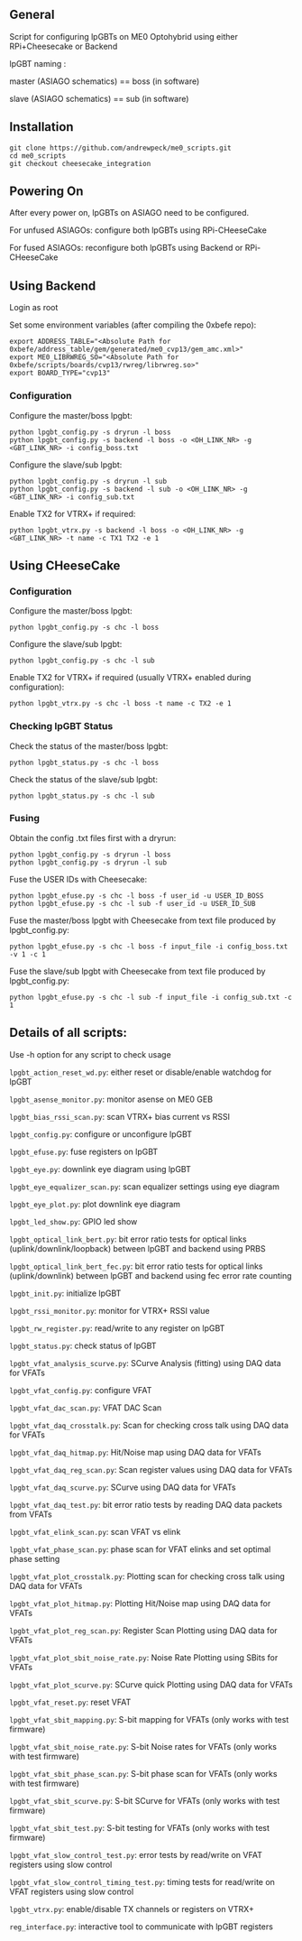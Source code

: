 ## General

Script for configuring lpGBTs on ME0 Optohybrid using either RPi+Cheesecake or Backend

lpGBT naming :

master (ASIAGO schematics) == boss (in software)

slave (ASIAGO schematics) == sub (in software)

## Installation

```
git clone https://github.com/andrewpeck/me0_scripts.git
cd me0_scripts
git checkout cheesecake_integration
```

## Powering On

After every power on, lpGBTs on ASIAGO need to be configured.

For unfused ASIAGOs: configure both lpGBTs using RPi-CHeeseCake

For fused ASIAGOs: reconfigure both lpGBTs using Backend or RPi-CHeeseCake


## Using Backend

Login as root

Set some environment variables (after compiling the 0xbefe repo):

```
export ADDRESS_TABLE="<Absolute Path for 0xbefe/address_table/gem/generated/me0_cvp13/gem_amc.xml>"
export ME0_LIBRWREG_SO="<Absolute Path for 0xbefe/scripts/boards/cvp13/rwreg/librwreg.so>"
export BOARD_TYPE="cvp13"
```

### Configuration

Configure the master/boss lpgbt:

```
python lpgbt_config.py -s dryrun -l boss
python lpgbt_config.py -s backend -l boss -o <OH_LINK_NR> -g <GBT_LINK_NR> -i config_boss.txt
```

Configure the slave/sub lpgbt:

```
python lpgbt_config.py -s dryrun -l sub
python lpgbt_config.py -s backend -l sub -o <OH_LINK_NR> -g <GBT_LINK_NR> -i config_sub.txt
```

Enable TX2 for VTRX+ if required:

```
python lpgbt_vtrx.py -s backend -l boss -o <OH_LINK_NR> -g <GBT_LINK_NR> -t name -c TX1 TX2 -e 1
```

## Using CHeeseCake

### Configuration

Configure the master/boss lpgbt:

```
python lpgbt_config.py -s chc -l boss
```

Configure the slave/sub lpgbt:

```
python lpgbt_config.py -s chc -l sub
```

Enable TX2 for VTRX+ if required (usually VTRX+ enabled during configuration):

```
python lpgbt_vtrx.py -s chc -l boss -t name -c TX2 -e 1
```

### Checking lpGBT Status

Check the status of the master/boss lpgbt:

```
python lpgbt_status.py -s chc -l boss
```

Check the status of the slave/sub lpgbt:

```
python lpgbt_status.py -s chc -l sub
```

### Fusing

Obtain the config .txt files first with a dryrun:

```
python lpgbt_config.py -s dryrun -l boss
python lpgbt_config.py -s dryrun -l sub

```

Fuse the USER IDs with Cheesecake:
```
python lpgbt_efuse.py -s chc -l boss -f user_id -u USER_ID_BOSS
python lpgbt_efuse.py -s chc -l sub -f user_id -u USER_ID_SUB
```

Fuse the master/boss lpgbt with Cheesecake from text file produced by lpgbt_config.py:

```
python lpgbt_efuse.py -s chc -l boss -f input_file -i config_boss.txt -v 1 -c 1
```

Fuse the slave/sub lpgbt with Cheesecake from text file produced by lpgbt_config.py:

```
python lpgbt_efuse.py -s chc -l sub -f input_file -i config_sub.txt -c 1
```

## Details of all scripts:

Use -h option for any script to check usage

```lpgbt_action_reset_wd.py```: either reset or disable/enable watchdog for lpGBT

```lpgbt_asense_monitor.py```: monitor asense on ME0 GEB

```lpgbt_bias_rssi_scan.py```: scan VTRX+ bias current vs RSSI

```lpgbt_config.py```: configure or unconfigure lpGBT

```lpgbt_efuse.py```: fuse registers on lpGBT

```lpgbt_eye.py```: downlink eye diagram using lpGBT

```lpgbt_eye_equalizer_scan.py```: scan equalizer settings using eye diagram

```lpgbt_eye_plot.py```: plot downlink eye diagram

```lpgbt_led_show.py```: GPIO led show

```lpgbt_optical_link_bert.py```: bit error ratio tests for optical links (uplink/downlink/loopback) between lpGBT and backend using PRBS

```lpgbt_optical_link_bert_fec.py```: bit error ratio tests for optical links (uplink/downlink) between lpGBT and backend using fec error rate counting 

```lpgbt_init.py```: initialize lpGBT

```lpgbt_rssi_monitor.py```: monitor for VTRX+ RSSI value

```lpgbt_rw_register.py```: read/write to any register on lpGBT

```lpgbt_status.py```: check status of lpGBT

```lpgbt_vfat_analysis_scurve.py```: SCurve Analysis (fitting) using DAQ data for VFATs

```lpgbt_vfat_config.py```: configure VFAT

```lpgbt_vfat_dac_scan.py```: VFAT DAC Scan

```lpgbt_vfat_daq_crosstalk.py```: Scan for checking cross talk using DAQ data for VFATs

```lpgbt_vfat_daq_hitmap.py```: Hit/Noise map using DAQ data for VFATs

```lpgbt_vfat_daq_reg_scan.py```: Scan register values using DAQ data for VFATs

```lpgbt_vfat_daq_scurve.py```: SCurve using DAQ data for VFATs

```lpgbt_vfat_daq_test.py```: bit error ratio tests by reading DAQ data packets from VFATs

```lpgbt_vfat_elink_scan.py```: scan VFAT vs elink 

```lpgbt_vfat_phase_scan.py```: phase scan for VFAT elinks and set optimal phase setting

```lpgbt_vfat_plot_crosstalk.py```: Plotting scan for checking cross talk using DAQ data for VFATs

```lpgbt_vfat_plot_hitmap.py```: Plotting Hit/Noise map using DAQ data for VFATs

```lpgbt_vfat_plot_reg_scan.py```: Register Scan Plotting using DAQ data for VFATs

```lpgbt_vfat_plot_sbit_noise_rate.py```: Noise Rate Plotting using SBits for VFATs

```lpgbt_vfat_plot_scurve.py```: SCurve quick Plotting using DAQ data for VFATs

```lpgbt_vfat_reset.py```: reset VFAT

```lpgbt_vfat_sbit_mapping.py```: S-bit mapping for VFATs (only works with test firmware)

```lpgbt_vfat_sbit_noise_rate.py```: S-bit Noise rates for VFATs (only works with test firmware)

```lpgbt_vfat_sbit_phase_scan.py```: S-bit phase scan for VFATs (only works with test firmware)

```lpgbt_vfat_sbit_scurve.py```: S-bit SCurve for VFATs (only works with test firmware)

```lpgbt_vfat_sbit_test.py```: S-bit testing for VFATs (only works with test firmware)

```lpgbt_vfat_slow_control_test.py```: error tests by read/write on VFAT registers using slow control

```lpgbt_vfat_slow_control_timing_test.py```: timing tests for read/write on VFAT registers using slow control

```lpgbt_vtrx.py```: enable/disable TX channels or registers on VTRX+

```reg_interface.py```: interactive tool to communicate with lpGBT registers




